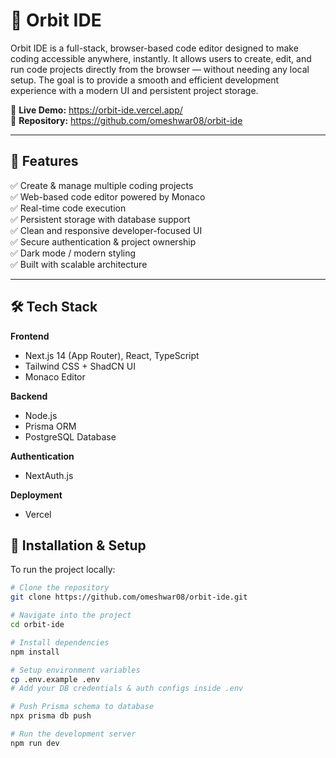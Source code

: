 # 🚀 Orbit IDE

Orbit IDE is a full-stack, browser-based code editor designed to make coding accessible anywhere, instantly. It allows users to create, edit, and run code projects directly from the browser — without needing any local setup. The goal is to provide a smooth and efficient development experience with a modern UI and persistent project storage.

🔗 **Live Demo:** https://orbit-ide.vercel.app/  
📂 **Repository:** https://github.com/omeshwar08/orbit-ide

---

## 🌟 Features

✅ Create & manage multiple coding projects  
✅ Web-based code editor powered by Monaco  
✅ Real-time code execution  
✅ Persistent storage with database support  
✅ Clean and responsive developer-focused UI  
✅ Secure authentication & project ownership  
✅ Dark mode / modern styling  
✅ Built with scalable architecture

---

## 🛠️ Tech Stack

**Frontend**

- Next.js 14 (App Router), React, TypeScript
- Tailwind CSS + ShadCN UI
- Monaco Editor

**Backend**

- Node.js
- Prisma ORM
- PostgreSQL Database

**Authentication**

- NextAuth.js

**Deployment**

- Vercel

## 🔧 Installation & Setup

To run the project locally:

```bash
# Clone the repository
git clone https://github.com/omeshwar08/orbit-ide.git

# Navigate into the project
cd orbit-ide

# Install dependencies
npm install

# Setup environment variables
cp .env.example .env
# Add your DB credentials & auth configs inside .env

# Push Prisma schema to database
npx prisma db push

# Run the development server
npm run dev
```
